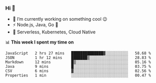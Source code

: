 ### Hi 👋

<!--
**nodejh/nodejh** is a ✨ _special_ ✨ repository because its `README.md` (this file) appears on your GitHub profile.

Here are some ideas to get you started:

- 🔭 I’m currently working on ...
- 🌱 I’m currently learning ...
- 👯 I’m looking to collaborate on ...
- 🤔 I’m looking for help with ...
- 💬 Ask me about ...
- 📫 How to reach me: ...
- 😄 Pronouns: ...
- ⚡ Fun fact: ...
-->

- 🔭 I’m currently working on something cool :wink:
- ⚡ Node.js, Java, Go :thought_balloon:
- 🤖 Serverless, Kubernetes, Cloud Native

📊 **This week I spent my time on**

<!--START_SECTION:waka-->

```text
JavaScript   2 hrs 27 mins   ██████████████▓░░░░░░░░░░   58.68 %
JSON         1 hr 12 mins    ███████▒░░░░░░░░░░░░░░░░░   28.83 %
Markdown     12 mins         █▒░░░░░░░░░░░░░░░░░░░░░░░   05.16 %
Java         9 mins          █░░░░░░░░░░░░░░░░░░░░░░░░   03.75 %
CSV          6 mins          ▓░░░░░░░░░░░░░░░░░░░░░░░░   02.56 %
Properties   1 min           ░░░░░░░░░░░░░░░░░░░░░░░░░   00.47 %
```

<!--END_SECTION:waka-->


<!--
:traffic_light: **Visitors**

![visitors](https://visitor-badge.glitch.me/badge?page_id=nodejh.nodejh)
-->
